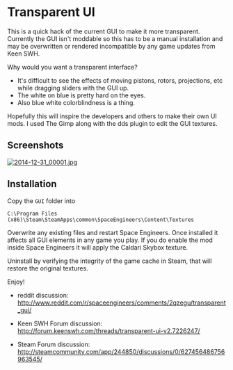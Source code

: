 # Transparent UI

This is a quick hack of the current GUI to make it more transparent. Currently the GUI isn't moddable so this has to be a manual installation and may be overwritten or rendered incompatible by any game updates from Keen SWH.

Why would you want a transparent interface?

- It's difficult to see the effects of moving pistons, rotors, projections, etc while dragging sliders with the GUI up.
- The white on blue is pretty hard on the eyes.
- Also blue white colorblindness is a thing.

Hopefully this will inspire the developers and others to make their own UI mods. I used The Gimp along with the dds plugin to edit the GUI textures.

## Screenshots

[![2014-12-31_00001.jpg](https://raw.githubusercontent.com/AnthonyDiGirolamo/TransparentUI/master/Screenshots/2014-12-31_00001.jpg)](https://raw.githubusercontent.com/AnthonyDiGirolamo/TransparentUI/master/Screenshots/2014-12-31_00001.jpg)


## Installation

Copy the `GUI` folder into

`C:\Program Files (x86)\Steam\SteamApps\common\SpaceEngineers\Content\Textures`

Overwrite any existing files and restart Space Engineers. Once installed it affects all GUI elements in any game you play. If you do enable the mod inside Space Engineers it will apply the Caldari Skybox texture.

Uninstall by verifying the integrity of the game cache in Steam, that will restore the original textures.

Enjoy!

- reddit discussion: http://www.reddit.com/r/spaceengineers/comments/2qzegu/transparent_gui/

- Keen SWH Forum discussion: http://forum.keenswh.com/threads/transparent-ui-v2.7226247/

- Steam Forum discussion: http://steamcommunity.com/app/244850/discussions/0/627456486756963545/
